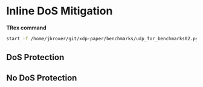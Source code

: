 # Inline DoS Mitigation

**TRex command**

```bash
start -f /home/jbrouer/git/xdp-paper/benchmarks/udp_for_benchmarks02.py -t packet_len=64,stream_count=1 --port 0 -m 2900kpps
```

## DoS Protection



## No DoS Protection

